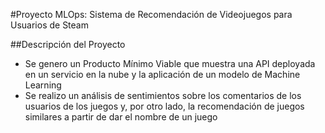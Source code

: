 #Proyecto MLOps: Sistema de Recomendación de Videojuegos para Usuarios de Steam


##Descripción del Proyecto
- Se genero un Producto Mínimo Viable que muestra una API deployada en un servicio en la nube y la aplicación de un modelo de Machine Learning
- Se realizo un análisis de sentimientos sobre los comentarios de los usuarios de los juegos y, por otro lado, la recomendación de juegos similares a partir de dar el nombre de un juego
